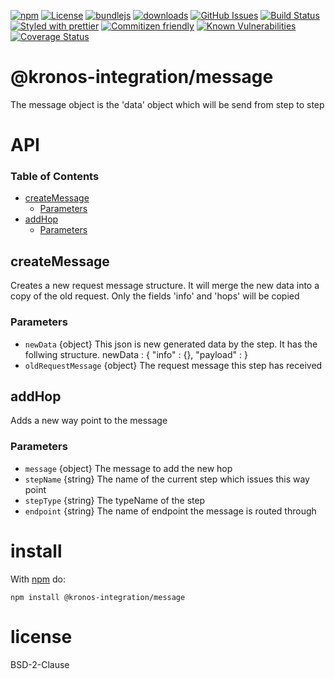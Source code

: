 [![npm](https://img.shields.io/npm/v/@kronos-integration/message.svg)](https://www.npmjs.com/package/@kronos-integration/message)
[![License](https://img.shields.io/badge/License-BSD%203--Clause-blue.svg)](https://opensource.org/licenses/BSD-3-Clause)
[![bundlejs](https://deno.bundlejs.com/?q=@kronos-integration/message\&badge=detailed)](https://bundlejs.com/?q=@kronos-integration/message)
[![downloads](http://img.shields.io/npm/dm/@kronos-integration/message.svg?style=flat-square)](https://npmjs.org/package/@kronos-integration/message)
[![GitHub Issues](https://img.shields.io/github/issues/Kronos-Integration/message.svg?style=flat-square)](https://github.com/Kronos-Integration/message/issues)
[![Build Status](https://img.shields.io/endpoint.svg?url=https%3A%2F%2Factions-badge.atrox.dev%2FKronos-Integration%2Fmessage%2Fbadge\&style=flat)](https://actions-badge.atrox.dev/Kronos-Integration/message/goto)
[![Styled with prettier](https://img.shields.io/badge/styled_with-prettier-ff69b4.svg)](https://github.com/prettier/prettier)
[![Commitizen friendly](https://img.shields.io/badge/commitizen-friendly-brightgreen.svg)](http://commitizen.github.io/cz-cli/)
[![Known Vulnerabilities](https://snyk.io/test/github/Kronos-Integration/message/badge.svg)](https://snyk.io/test/github/Kronos-Integration/message)
[![Coverage Status](https://coveralls.io/repos/Kronos-Integration/message/badge.svg)](https://coveralls.io/github/Kronos-Integration/message)

# @kronos-integration/message

The message object is the 'data' object which will be send from step to step

# API

<!-- Generated by documentation.js. Update this documentation by updating the source code. -->

### Table of Contents

*   [createMessage](#createmessage)
    *   [Parameters](#parameters)
*   [addHop](#addhop)
    *   [Parameters](#parameters-1)

## createMessage

Creates a new request message structure. It will merge the new data into a copy of the old request.
Only the fields 'info' and 'hops' will be copied

### Parameters

*   `newData`  {object} This json is new generated data by the step. It has the follwing structure.
    newData : {
    "info" : {},
    "payload" :
    }
*   `oldRequestMessage`  {object} The request message this step has received

## addHop

Adds a new way point to the message

### Parameters

*   `message`  {object} The message to add the new hop
*   `stepName`  {string} The name of the current step which issues this way point
*   `stepType`  {string} The typeName of the step
*   `endpoint`  {string} The name of endpoint the message is routed through

# install

With [npm](http://npmjs.org) do:

```shell
npm install @kronos-integration/message
```

# license

BSD-2-Clause
